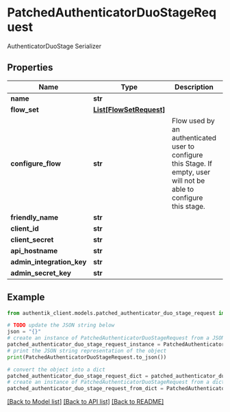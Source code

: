 # PatchedAuthenticatorDuoStageRequest

AuthenticatorDuoStage Serializer

## Properties

Name | Type | Description | Notes
------------ | ------------- | ------------- | -------------
**name** | **str** |  | [optional] 
**flow_set** | [**List[FlowSetRequest]**](FlowSetRequest.md) |  | [optional] 
**configure_flow** | **str** | Flow used by an authenticated user to configure this Stage. If empty, user will not be able to configure this stage. | [optional] 
**friendly_name** | **str** |  | [optional] 
**client_id** | **str** |  | [optional] 
**client_secret** | **str** |  | [optional] 
**api_hostname** | **str** |  | [optional] 
**admin_integration_key** | **str** |  | [optional] 
**admin_secret_key** | **str** |  | [optional] 

## Example

```python
from authentik_client.models.patched_authenticator_duo_stage_request import PatchedAuthenticatorDuoStageRequest

# TODO update the JSON string below
json = "{}"
# create an instance of PatchedAuthenticatorDuoStageRequest from a JSON string
patched_authenticator_duo_stage_request_instance = PatchedAuthenticatorDuoStageRequest.from_json(json)
# print the JSON string representation of the object
print(PatchedAuthenticatorDuoStageRequest.to_json())

# convert the object into a dict
patched_authenticator_duo_stage_request_dict = patched_authenticator_duo_stage_request_instance.to_dict()
# create an instance of PatchedAuthenticatorDuoStageRequest from a dict
patched_authenticator_duo_stage_request_from_dict = PatchedAuthenticatorDuoStageRequest.from_dict(patched_authenticator_duo_stage_request_dict)
```
[[Back to Model list]](../README.md#documentation-for-models) [[Back to API list]](../README.md#documentation-for-api-endpoints) [[Back to README]](../README.md)


